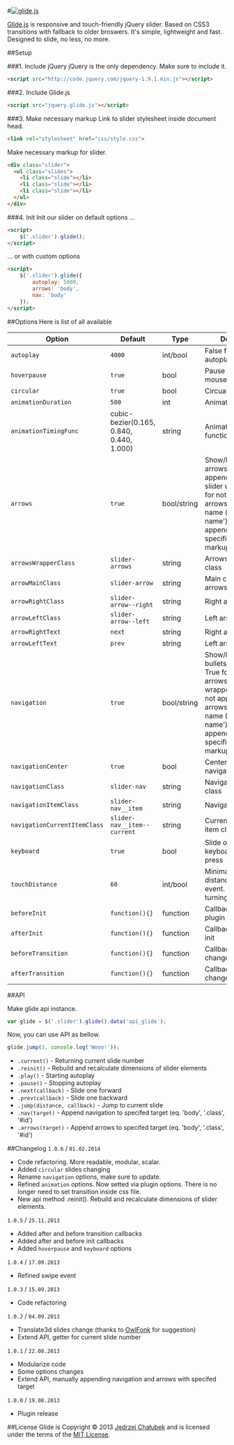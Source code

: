 #[![glide.js](http://jedrzejchalubek.com/glide/images/slide-glide-github.png)](http://jedrzejchalubek.com/glide/)

[Glide.js](http://jedrzejchalubek.com/glide/) is responsive and touch-friendly jQuery slider. Based on CSS3 transitions with fallback to older broswers. It's simple, lightweight and fast. Designed to slide, no less, no more.

##Setup

###1. Include jQuery
jQuery is the only dependency. Make sure to include it.

``` html
<script src="http://code.jquery.com/jquery-1.9.1.min.js"></script>
```

###2. Include Glide.js

``` html
<script src="jquery.glide.js"></script>
```

###3. Make necessary markup
Link to slider stylesheet inside document head.

``` html
<link rel="stylesheet" href="css/style.css">
```

Make necessary markup for slider.

``` html
<div class="slider">
  <ul class="slides">
    <li class="slide"></li>
    <li class="slide"></li>
    <li class="slide"></li>
  </ul>
</div>
```

###4. Init
Init our slider on default options ...

``` html
<script>
	$('.slider').glide();
</script>
```

… or with custom options

``` html
<script>
	$('.slider').glide({
		autoplay: 5000,
		arrows: 'body',
		nav: 'body'
	});
</script>
```

##Options
Here is list of all available

| Option | Default | Type | Description
|--------|---------|------|------------
| `autoplay` | `4000` | int/bool | False for turning off autoplay
| `hoverpause` | `true` | bool | Pause autoplay on mouseover slider
| `circular` | `true` | bool | Circual play
| `animationDuration` | `500` | int | Animation time in ms
| `animationTimingFunc` | cubic-bezier(0.165, 0.840, 0.440, 1.000) | string | Animation easing function
| `arrows` | `true` | bool/string | Show/hide/appendTo arrows. True for append arrows to slider wrapper. False for not appending arrows. Id or class name (e.g. '.class-name') for appending to specific HTML markup
| `arrowsWrapperClass` | `slider-arrows` | string | Arrows wrapper class
| `arrowMainClass` | `slider-arrow` | string | Main class for both arrows
| `arrowRightClass` | `slider-arrow--right` | string | Right arrow class
| `arrowLeftClass` | `slider-arrow--left` | string | Left arrow class
| `arrowRightText` | `next` | string | Right arrow text
| `arrowLeftText` | `prev` | string | Left arrow text
| `navigation` | `true` | bool/string | Show/hide/appendTo bullets navigation. True for append arrows to slider wrapper. False for not appending arrows. Id or class name (e.g. '.class-name') for appending to specific HTML markup.
| `navigationCenter` | `true` | bool | Center bullet navigation
| `navigationClass` | `slider-nav` | string | Navigation wrapper class
| `navigationItemClass` | `slider-nav__item` | string | Navigation item class
| `navigationCurrentItemClass` | `slider-nav__item--current` | string | Current navigation item class
| `keyboard` | `true` | bool | Slide on left/right keyboard arrows press
| `touchDistance` | `60` | int/bool | Minimal touch-swipe distance to call event. False for turning off touch.
| `beforeInit` | `function(){}` | function | Callback before plugin init
| `afterInit` | `function(){}` | function | Callback after plugin init
| `beforeTransition` | `function(){}` | function | Callback before slide change
| `afterTransition` | `function(){}` | function | Callback after slide change

##API

Make glide api instance.

``` js
var glide = $('.slider').glide().data('api_glide');
```


Now, you can use API as bellow.

``` js
glide.jump(3, console.log('Wooo!'));
```

- `.current()` - Returning current slide number
- `.reinit()` - Rebuild and recalculate dimensions of slider elements
- `.play()` - Starting autoplay
- `.pause()` - Stopping autoplay
- `.next(callback)` - Slide one forward
- `.prev(callback)` - Slide one backward
- `.jump(distance, callback)` - Jump to current slide
- `.nav(target)` - Append navigation to specifed target (eq. 'body', '.class', '#id')
- `.arrows(target)` - Append arrows to specifed target (eq. 'body', '.class', '#id')


##Changelog
`1.0.6` / `01.02.2014`

- Code refactoring. More readable, modular, scalar.
- Added `circular` slides changing
- Rename `navigation` options, make sure to update.
- Refined `animation` options. Now setted via plugin options. There is no longer need to set transition inside css file.
- New api method .reinit(). Rebuild and recalculate dimensions of slider elements.

`1.0.5` / `25.11.2013`

- Added after and before transition callbacks
- Added after and before init callbacks
- Added `hoverpause` and `keyboard` options

`1.0.4` / `17.09.2013`

- Refined swipe event

`1.0.3` / `15.09.2013`

- Code refactoring


`1.0.2` / `04.09.2013`

- Translate3d slides change (thanks to [OwlFonk](https://github.com/OwlFonk) for suggestion)
- Extend API, getter for current slide number


`1.0.1` / `22.08.2013`

- Modularize code
- Some options changes
- Extend API, manually appending navigation and arrows with specifed target

`1.0.0` / `19.08.2013`

- Plugin release

##License
Glide is Copyright © 2013 [Jędrzej Chałubek](http://jedrzejchalubek.com) and is licensed under the terms of the [MIT License](http://opensource.org/licenses/MIT).
